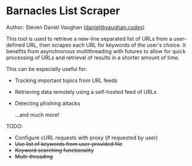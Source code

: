 # Barnacles List Scraper
Author: Steven Daniel Vaughan (daniel@vaughan.codes)

This tool is used to retrieve a new-line separated list of URLs from a user-defined URL, then scrapes each URL for keywords of the user's choice.
It benefits from asynchronous multithreading with futures to allow for quick processing of URLs and retrieval of results in a shorter amount of time.


This can be especially useful for:
  - Tracking important topics from URL feeds
  - Retrieving data remotely using a self-hosted feed of URLs
  - Detecting phishing attacks
  
    ...and much more!
    
TODO:
  - Configure cURL requests with proxy (if requested by user)
  - ~~Use list of keywords from user-provided file~~
  - ~~Keyword searching functionality~~
  - ~~Multi-threading~~
